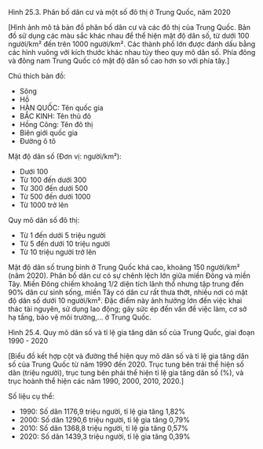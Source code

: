 Hình 25.3. Phân bố dân cư và một số đô thị ở Trung Quốc, năm 2020

[Hình ảnh mô tả bản đồ phân bố dân cư và các đô thị của Trung Quốc. Bản đồ sử dụng các màu sắc khác nhau để thể hiện mật độ dân số, từ dưới 100 người/km² đến trên 1000 người/km². Các thành phố lớn được đánh dấu bằng các hình vuông với kích thước khác nhau tùy theo quy mô dân số. Phía đông và đông nam Trung Quốc có mật độ dân số cao hơn so với phía tây.]

Chú thích bản đồ:
- Sông
- Hồ
- HÀN QUỐC: Tên quốc gia
- BẮC KINH: Tên thủ đô
- Hồng Công: Tên đô thị
- Biên giới quốc gia
- Đường ô tô

Mật độ dân số (Đơn vị: người/km²):
- Dưới 100
- Từ 100 đến dưới 300
- Từ 300 đến dưới 500
- Từ 500 đến dưới 1000
- Từ 1000 trở lên

Quy mô dân số đô thị:
- Từ 1 đến dưới 5 triệu người
- Từ 5 đến dưới 10 triệu người
- Từ 10 triệu người trở lên

Mật độ dân số trung bình ở Trung Quốc khá cao, khoảng 150 người/km² (năm 2020). Phân bố dân cư có sự chênh lệch lớn giữa miền Đông và miền Tây. Miền Đông chiếm khoảng 1/2 diện tích lãnh thổ nhưng tập trung đến 90% dân cư sinh sống, miền Tây có dân cư rất thưa thớt, nhiều nơi có mật độ dân số dưới 10 người/km². Đặc điểm này ảnh hưởng lớn đến việc khai thác tài nguyên, sử dụng lao động; gây sức ép đến vấn đề việc làm, cơ sở hạ tầng, bảo vệ môi trường,... ở Trung Quốc.

Hình 25.4. Quy mô dân số và tỉ lệ gia tăng dân số của Trung Quốc, giai đoạn 1990 - 2020

[Biểu đồ kết hợp cột và đường thể hiện quy mô dân số và tỉ lệ gia tăng dân số của Trung Quốc từ năm 1990 đến 2020. Trục tung bên trái thể hiện số dân (triệu người), trục tung bên phải thể hiện tỉ lệ gia tăng dân số (%), và trục hoành thể hiện các năm 1990, 2000, 2010, 2020.]

Số liệu cụ thể:
- 1990: Số dân 1176,9 triệu người, tỉ lệ gia tăng 1,82%
- 2000: Số dân 1290,6 triệu người, tỉ lệ gia tăng 0,79%
- 2010: Số dân 1368,8 triệu người, tỉ lệ gia tăng 0,57%
- 2020: Số dân 1439,3 triệu người, tỉ lệ gia tăng 0,39%